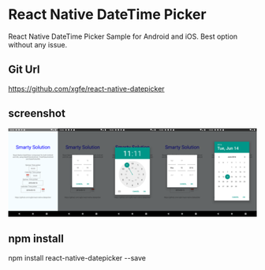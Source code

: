 # React Native DateTime Picker

React Native DateTime Picker Sample for Android and iOS. Best option without any issue.

## Git Url

https://github.com/xgfe/react-native-datepicker

## screenshot

<a href=""><img src="./screenshots.png" title="FVCproductions" alt="FVCproductions"></a>

## npm install

npm install react-native-datepicker --save